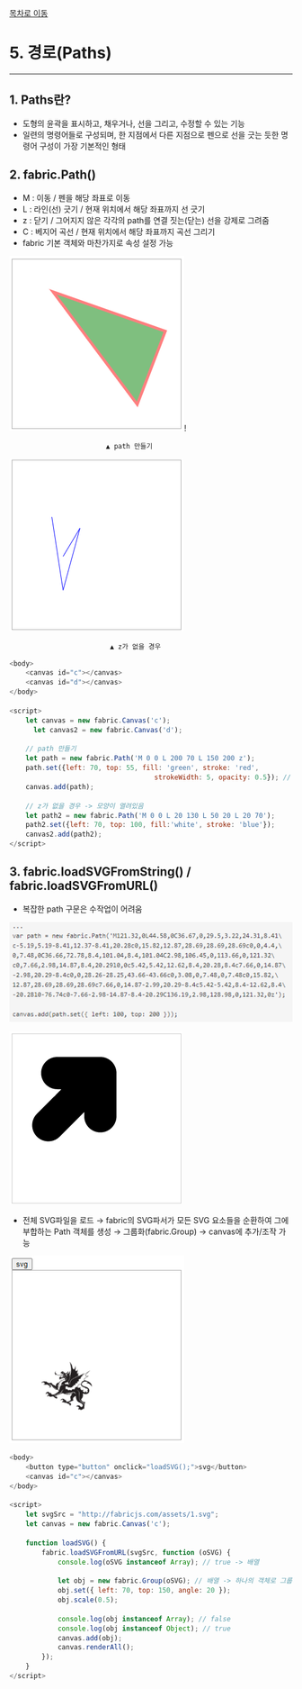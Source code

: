 
[목차로 이동](../%5BFabric%20js%5D%20f2d3d0d0e3344ccbac67f30c7ccd4b21.md)
# 5. 경로(Paths)

---

## 1. Paths란?

- 도형의 윤곽을 표시하고, 채우거나, 선을 그리고, 수정할 수 있는 기능
- 일련의 명령어들로 구성되며, 한 지점에서 다른 지점으로 펜으로 선을 긋는 듯한
명령어 구성이 가장 기본적인 형태

## 2. fabric.Path()

- M : 이동 / 펜을 해당 좌표로 이동
- L : 라인(선) 긋기 / 현재 위치에서 해당 좌표까지 선 긋기
- z : 닫기 / 그어지지 않은 각각의 path를 연결 짓는(닫는) 선을 강제로 그려줌
- C : 베지어 곡선 / 현재 위치에서 해당 좌표까지 곡선 그리기
- fabric 기본 객체와 마찬가지로 속성 설정 가능

![                            ▲ path 만들기](5%20%EA%B2%BD%EB%A1%9C(Paths)%200bedad0faeb94c5d87a55e4a920955ce/Untitled.png)!

                            ▲ path 만들기

![                             ▲ z가 없을 경우](5%20%EA%B2%BD%EB%A1%9C(Paths)%200bedad0faeb94c5d87a55e4a920955ce/Untitled%201.png)

                             ▲ z가 없을 경우

```javascript
<body>
    <canvas id="c"></canvas>
    <canvas id="d"></canvas>
</body>

<script>
    let canvas = new fabric.Canvas('c');
	  let canvas2 = new fabric.Canvas('d');

    // path 만들기
    let path = new fabric.Path('M 0 0 L 200 70 L 150 200 z');
    path.set({left: 70, top: 55, fill: 'green', stroke: 'red',
									strokeWidth: 5, opacity: 0.5}); // 속성 변경 가능
    canvas.add(path);

    // z가 없을 경우 -> 모양이 열려있음
    let path2 = new fabric.Path('M 0 0 L 20 130 L 50 20 L 20 70');
    path2.set({left: 70, top: 100, fill:'white', stroke: 'blue'});
    canvas2.add(path2);
</script>
```

## 3. fabric.loadSVGFromString() / fabric.loadSVGFromURL()

- 복잡한 path 구문은 수작업이 어려움

![Untitled](5%20%EA%B2%BD%EB%A1%9C(Paths)%200bedad0faeb94c5d87a55e4a920955ce/Untitled%202.png)

![Untitled](5%20%EA%B2%BD%EB%A1%9C(Paths)%200bedad0faeb94c5d87a55e4a920955ce/Untitled%203.png)

- 전체 SVG파일을 로드 → fabric의 SVG파서가 모든 SVG 요소들을 순환하여 그에 부합하는
Path 객체를 생성 → 그룹화(fabric.Group) → canvas에 추가/조작 가능

![Untitled](5%20%EA%B2%BD%EB%A1%9C(Paths)%200bedad0faeb94c5d87a55e4a920955ce/Untitled%204.png)

```javascript
<body>
    <button type="button" onclick="loadSVG();">svg</button>
    <canvas id="c"></canvas>
</body>

<script>
    let svgSrc = "http://fabricjs.com/assets/1.svg";
    let canvas = new fabric.Canvas('c');

    function loadSVG() {
        fabric.loadSVGFromURL(svgSrc, function (oSVG) {
            console.log(oSVG instanceof Array); // true -> 배열

            let obj = new fabric.Group(oSVG); // 배열 -> 하나의 객체로 그룹화
            obj.set({ left: 70, top: 150, angle: 20 });
            obj.scale(0.5);

            console.log(obj instanceof Array); // false
            console.log(obj instanceof Object); // true
            canvas.add(obj);
            canvas.renderAll();
        });
    }
</script>
```